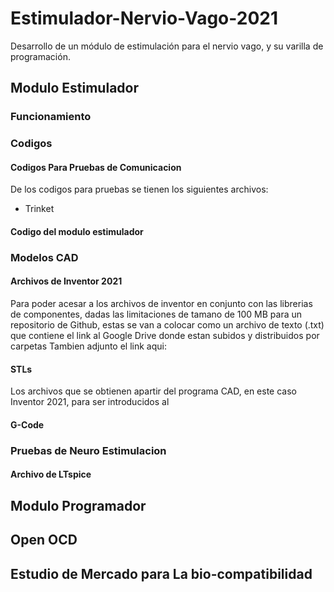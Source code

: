 # Estimulador-Nervio-Vago-2021
Desarrollo de un módulo de estimulación para el nervio vago, y su varilla de programación.
## Modulo Estimulador
### Funcionamiento
### Codigos
#### Codigos Para Pruebas de Comunicacion
De los codigos para pruebas se tienen los siguientes archivos:
* Trinket
#### Codigo del modulo estimulador
### Modelos CAD
#### Archivos de Inventor 2021
Para poder acesar a los archivos de inventor en conjunto con las librerias de componentes, dadas las limitaciones de tamano de 100 MB para un repositorio de Github, estas se van a colocar como un archivo de texto (.txt) que contiene el link al Google Drive donde estan subidos y distribuidos por carpetas
Tambien adjunto el link aqui: 
#### STLs
Los archivos que se obtienen apartir del programa CAD, en este caso Inventor 2021, para ser introducidos al 
#### G-Code
### Pruebas de Neuro Estimulacion
#### Archivo de LTspice
##
## Modulo Programador
## Open OCD
## Estudio de Mercado para La bio-compatibilidad
